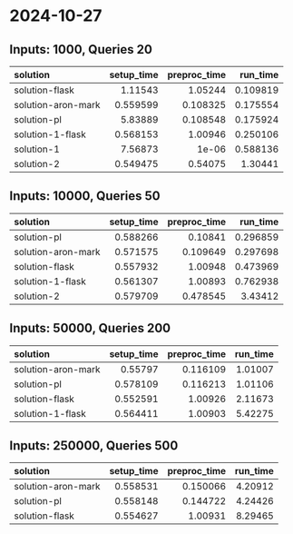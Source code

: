 # 2024-10-27

## Inputs: 1000, Queries 20

| solution           |   setup_time |   preproc_time |   run_time |
|:-------------------|-------------:|---------------:|-----------:|
| solution-flask     |     1.11543  |       1.05244  |   0.109819 |
| solution-aron-mark |     0.559599 |       0.108325 |   0.175554 |
| solution-pl        |     5.83889  |       0.108548 |   0.175924 |
| solution-1-flask   |     0.568153 |       1.00946  |   0.250106 |
| solution-1         |     7.56873  |       1e-06    |   0.588136 |
| solution-2         |     0.549475 |       0.54075  |   1.30441  |

## Inputs: 10000, Queries 50

| solution           |   setup_time |   preproc_time |   run_time |
|:-------------------|-------------:|---------------:|-----------:|
| solution-pl        |     0.588266 |       0.10841  |   0.296859 |
| solution-aron-mark |     0.571575 |       0.109649 |   0.297698 |
| solution-flask     |     0.557932 |       1.00948  |   0.473969 |
| solution-1-flask   |     0.561307 |       1.00893  |   0.762938 |
| solution-2         |     0.579709 |       0.478545 |   3.43412  |

## Inputs: 50000, Queries 200

| solution           |   setup_time |   preproc_time |   run_time |
|:-------------------|-------------:|---------------:|-----------:|
| solution-aron-mark |     0.55797  |       0.116109 |    1.01007 |
| solution-pl        |     0.578109 |       0.116213 |    1.01106 |
| solution-flask     |     0.552591 |       1.00926  |    2.11673 |
| solution-1-flask   |     0.564411 |       1.00903  |    5.42275 |

## Inputs: 250000, Queries 500

| solution           |   setup_time |   preproc_time |   run_time |
|:-------------------|-------------:|---------------:|-----------:|
| solution-aron-mark |     0.558531 |       0.150066 |    4.20912 |
| solution-pl        |     0.558148 |       0.144722 |    4.24426 |
| solution-flask     |     0.554627 |       1.00931  |    8.29465 |